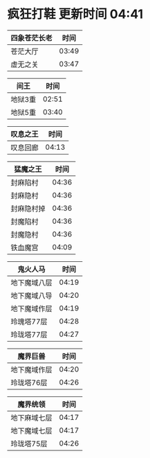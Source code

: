 # 疯狂打鞋 更新时间 04:41

| 四象苍茫长老   | 时间    |
|--------|-------|
| 苍茫大厅 | 03:49 |
| 虚无之关 | 03:47 |

| 间王   | 时间    |
|--------|-------|
| 地狱3重 | 02:51 |
| 地狱5重 | 03:40 |

| 叹息之王   | 时间    |
|--------|-------|
| 叹息回廊 | 04:13 |

| 猛魔之王   | 时间    |
|--------|-------|
| 封麻陷村 | 04:36 |
| 封麻隐村 | 04:36 |
| 封麻隐村掉 | 04:36 |
| 封魔陷村 | 04:36 |
| 封魔隐村 | 04:36 |
| 铁血魔宫 | 04:09 |

| 鬼火人马   | 时间    |
|--------|-------|
| 地下魔域八层 | 04:19 |
| 地下魔域八导 | 04:20 |
| 地下魔域作层 | 04:19 |
| 玲瑰塔77层 | 04:28 |
| 玲珑塔77层 | 04:27 |

| 魔界巨兽   | 时间    |
|--------|-------|
| 地下魔域作层 | 04:20 |
| 玲珑塔76层 | 04:26 |

| 魔界统领   | 时间    |
|--------|-------|
| 地下麻域七层 | 04:17 |
| 地下魔域七层 | 04:17 |
| 玲珑塔75层 | 04:26 |